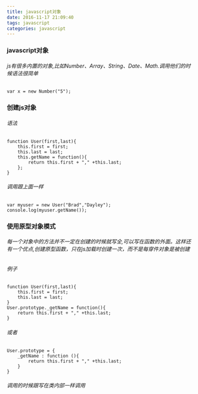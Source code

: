 ```yaml
---
title: javascript对象
date: 2016-11-17 21:09:40
tags: javascript
categories: javascript
---
```


### javascript对象

###### js有很多内置的对象,比如Number、Array、String、Date、Math.调用他们的时候语法很简单
	var x = new Number("5");

### 创建js对象
###### 语法
	function User(first,last){
		this.first = first;
		this.last = last;
		this.getName = function(){
			return this.first + "," +this.last;
		};
	}
###### 调用跟上面一样
	var myuser = new User("Brad","Dayley");
	console.log(myuser.getName());

### 使用原型对象模式

###### 每一个对象中的方法并不一定在创建的时候就写全,可以写在函数的外面。这样还有一个优点,创建原型函数，只在js加载时创建一次，而不是每穿件对象是被创建

###### 例子
	function User(first,last){
		this.first = first;
		this.last = last;
	}
	User.prototype._getName = function(){
		return this.first + "," +this.last;
	}
###### 或者
	User.prototype = {
		_getName : function (){
			return this.first + "," +this.last;
		}
	}
###### 调用的时候跟写在类内部一样调用